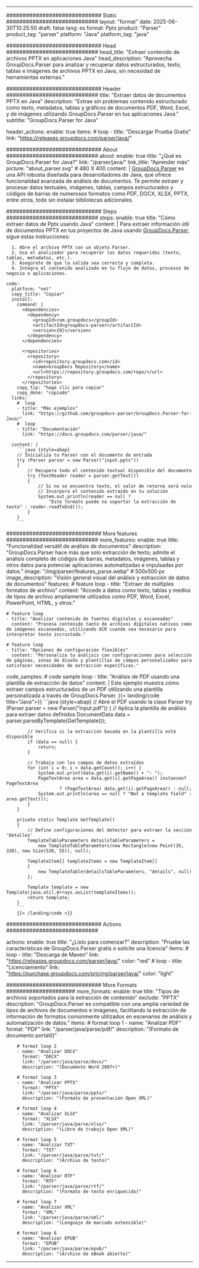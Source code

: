 


---
############################# Static ############################
layout: "format"
date:  2025-06-30T10:25:50
draft: false
lang: es
format: Pptx
product: "Parser"
product_tag: "parser"
platform: "Java"
platform_tag: "java"

############################# Head ############################
head_title: "Extraer contenido de archivos PPTX en aplicaciones Java"
head_description: "Aprovecha GroupDocs.Parser para analizar y recuperar datos estructurados, texto, tablas e imágenes de archivos PPTX en Java, sin necesidad de herramientas externas."

############################# Header ############################
title: "Extraer datos de documentos PPTX en Java" 
description: "Extrae sin problemas contenido estructurado como texto, metadatos, tablas y gráficos de documentos PDF, Word, Excel, y de imágenes utilizando GroupDocs.Parser en tus aplicaciones Java."
subtitle: "GroupDocs.Parser for Java" 

header_actions:
  enable: true
  items:
    #  loop
    - title: "Descargar Prueba Gratis"
      link: "https://releases.groupdocs.com/parser/java/"
      
############################# About ############################
about:
    enable: true
    title: "¿Qué es GroupDocs.Parser for Java?"
    link: "/parser/java/"
    link_title: "Aprender más"
    picture: "about_parser.svg" # 480 X 400
    content: |
       [GroupDocs.Parser](/parser/java/) es una API robusta diseñada para desarrolladores de Java, que ofrece funcionalidad avanzada de análisis de documentos. Te permite extraer y procesar datos textuales, imágenes, tablas, campos estructurados y códigos de barras de numerosos formatos como PDF, DOCX, XLSX, PPTX, entre otros, todo sin instalar bibliotecas adicionales.

############################# Steps ############################
steps:
    enable: true
    title: "Cómo extraer datos de Pptx usando Java"
    content: |
      Para extraer información útil de documentos PPTX en tus proyectos de Java usando [GroupDocs.Parser](/parser/java/), sigue estas instrucciones:
      
      1. Abre el archivo PPTX con un objeto Parser.
      2. Usa el analizador para recuperar los datos requeridos (texto, tablas, metadatos, etc.).
      3. Asegúrate de que la salida sea correcta y completa.
      4. Integra el contenido analizado en tu flujo de datos, procesos de negocio o aplicaciones.
   
    code:
      platform: "net"
      copy_title: "Copiar"
      install:
        command: |
          <dependencies>
            <dependency>
              <groupId>com.groupdocs</groupId>
              <artifactId>groupdocs-parser</artifactId>
              <version>{0}</version>
            </dependency>
          </dependencies>

          <repositories>
            <repository>
              <id>repository.groupdocs.com</id>
              <name>GroupDocs Repository</name>
              <url>https://repository.groupdocs.com/repo/</url>
            </repository>
          </repositories>
        copy_tip: "haga clic para copiar"
        copy_done: "copiado"
      links:
        #  loop
        - title: "Más ejemplos"
          link: "https://github.com/groupdocs-parser/GroupDocs.Parser-for-Java/"
        #  loop
        - title: "Documentación"
          link: "https://docs.groupdocs.com/parser/java/"
          
      content: |
        ```java {style=abap}
        // Inicializa tu Parser con el documento de entrada
        try (Parser parser = new Parser("input.pptx"))
        {
            // Recupera todo el contenido textual disponible del documento
            try (TextReader reader = parser.getText())
            {
                // Si no se encuentra texto, el valor de retorno será nulo
                // Incorpora el contenido extraído en tu solución
                System.out.println(reader == null ? 
                    "Este formato puede no soportar la extracción de texto" : reader.readToEnd());
            }
        }
        ```            

############################# More features ############################
more_features:
  enable: true
  title: "Funcionalidad versátil de análisis de documentos"
  description: "GroupDocs.Parser hace más que solo extracción de texto; admite el análisis completo de códigos de barras, metadatos, imágenes, tablas y otros datos para potenciar aplicaciones automatizadas e impulsadas por datos."
  image: "/img/parser/features_parse.webp" # 500x500 px
  image_description: "Visión general visual del análisis y extracción de datos de documentos"
  features:
    # feature loop
    - title: "Extraer de múltiples formatos de archivo"
      content: "Accede a datos como texto, tablas y medios de tipos de archivo ampliamente utilizados como PDF, Word, Excel, PowerPoint, HTML, y otros."

    # feature loop
    - title: "Analizar contenido de fuentes digitales y escaneadas"
      content: "Procesa contenido tanto de archivos digitales nativos como de imágenes escaneadas, utilizando OCR cuando sea necesario para interpretar texto incrustado."

    # feature loop
    - title: "Opciones de configuración flexibles"
      content: "Personaliza tu análisis con configuraciones para selección de páginas, zonas de diseño y plantillas de campos personalizados para satisfacer necesidades de extracción específicas."
      
  code_samples:
    # code sample loop
    - title: "Análisis de PDF usando una plantilla de extracción de datos"
      content: |
        Este ejemplo muestra cómo extraer campos estructurados de un PDF utilizando una plantilla personalizada a través de GroupDocs.Parser.
        {{< landing/code title="Java">}}
        ```java {style=abap}
        //  Abre el PDF usando la clase Parser
        try (Parser parser = new Parser("input.pdf"))
        {
            // Aplica la plantilla de análisis para extraer datos definidos
            DocumentData data = parser.parseByTemplate(GetTemplate());

            // Verifica si la extracción basada en la plantilla está disponible
            if (data == null) {
                return;
            }

            // Trabaja con los campos de datos extraídos
            for (int i = 0; i < data.getCount(); i++) {
                System.out.print(data.get(i).getName() + ": ");
                PageTextArea area = data.get(i).getPageArea() instanceof PageTextArea
                        ? (PageTextArea) data.get(i).getPageArea() : null;
                System.out.println(area == null ? "Not a template field" : area.getText());
            }
        }

        private static Template GetTemplate()
        {
            // Define configuraciones del detector para extraer la sección 'Detalles'
            TemplateTableParameters detailsTableParameters = 
                new TemplateTableParameters(new Rectangle(new Point(35, 320), new Size(530, 55)), null);

            TemplateItem[] templateItems = new TemplateItem[]
            {
                new TemplateTable(detailsTableParameters, "details", null)
            };

            Template template = new Template(java.util.Arrays.asList(templateItems));
            return template;
        }
        ```
        {{< /landing/code >}}


############################# Actions ############################

actions:
  enable: true
  title: "¿Listo para comenzar?"
  description: "Pruebe las características de GroupDocs.Parser gratis o solicite una licencia"
  items:
    #  loop
    - title: "Descarga de Maven"
      link: "https://releases.groupdocs.com/parser/java/"
      color: "red"
        #  loop
    - title: "Licenciamiento"
      link: "https://purchase.groupdocs.com/pricing/parser/java/"
      color: "light"


############################# More Formats #####################
more_formats:
    enable: true
    title: "Tipos de archivos soportados para la extracción de contenido"
    exclude: "PPTX"
    description: "GroupDocs.Parser es compatible con una amplia variedad de tipos de archivos de documentos e imágenes, facilitando la extracción de información de formatos comúnmente utilizados en escenarios de análisis y automatización de datos."
    items: 
        # format loop 1
        - name: "Analizar PDF"
          format: "PDF"
          link: "/parser/java/parse/pdf/"
          description: "(Formato de documento portátil)"
          
        # format loop 2
        - name: "Analizar DOCX"
          format: "DOCX"
          link: "/parser/java/parse/docx/"
          description: "(Documento Word 2007+)"
          
        # format loop 3
        - name: "Analizar PPTX"
          format: "PPTX"
          link: "/parser/java/parse/pptx/"
          description: "(Formato de presentación Open XML)"
          
        # format loop 4
        - name: "Analizar XLSX"
          format: "XLSX"
          link: "/parser/java/parse/xlsx/"
          description: "(Libro de trabajo Open XML)"
          
        # format loop 5
        - name: "Analizar TXT"
          format: "TXT"
          link: "/parser/java/parse/txt/"
          description: "(Archivo de texto)"
          
        # format loop 6
        - name: "Analizar RTF"
          format: "RTF"
          link: "/parser/java/parse/rtf/"
          description: "(Formato de texto enriquecido)"
          
        # format loop 7
        - name: "Analizar XML"
          format: "XML"
          link: "/parser/java/parse/xml/"
          description: "(Lenguaje de marcado extensible)"
          
        # format loop 8
        - name: "Analizar EPUB"
          format: "EPUB"
          link: "/parser/java/parse/epub/"
          description: "(Archivo de eBook abierto)"
         
          

---